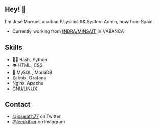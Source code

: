 ## Hey! 👋
I'm José Manuel, a cuban Physicist && System Admin, now from Spain.

- Currently working from [INDRA/MINSAIT](https://www.minsait.com) in //ABANCA

## Skills
- 👨‍💻 Bash, Python
- 👁️ HTML, CSS
- 💽 MySQL, MariaDB
- Zabbix, Grafana
- Nginx, Apache
- GNU/LINUX

## Contact
- [@josemfh77](https://twitter.com/josemfh77) on Twitter
- [@leeckthor](https://instagram.com/leeckthor) on Instagram

